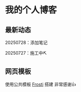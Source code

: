 # 我的个人博客

## 最新动态

20250728：添加笔记

20250727：施工中⛏️

## 网页模板

使用公共模板 [Frosti](https://github.com/EveSunMaple/Frosti) 搭建
非常感谢👍
